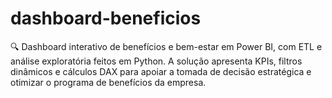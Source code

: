 # dashboard-beneficios
🔍 Dashboard interativo de benefícios e bem-estar em Power BI, com ETL e análise exploratória feitos em Python. A solução apresenta KPIs, filtros dinâmicos e cálculos DAX para apoiar a tomada de decisão estratégica e otimizar o programa de benefícios da empresa.
